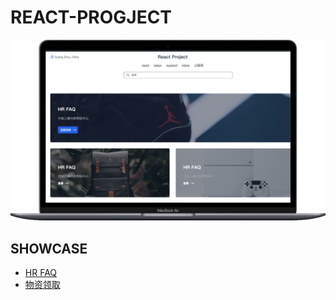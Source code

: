 # REACT-PROGJECT

![预览](shortcut.png)

## SHOWCASE

* [HR FAQ](./packages/hr-faq/README.md)
* [物资领取](./packages/pickup-app/README.md)
